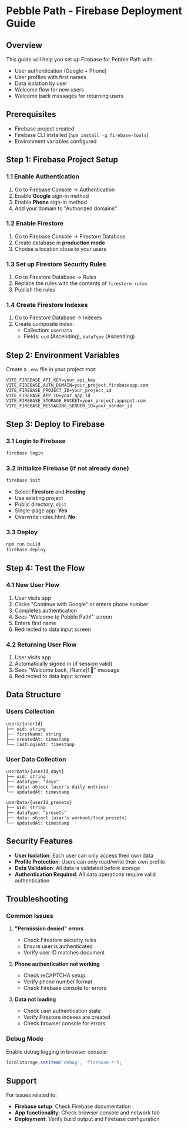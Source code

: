 # Pebble Path - Firebase Deployment Guide

## Overview
This guide will help you set up Firebase for Pebble Path with:
- User authentication (Google + Phone)
- User profiles with first names
- Data isolation by user
- Welcome flow for new users
- Welcome back messages for returning users

## Prerequisites
- Firebase project created
- Firebase CLI installed (`npm install -g firebase-tools`)
- Environment variables configured

## Step 1: Firebase Project Setup

### 1.1 Enable Authentication
1. Go to Firebase Console → Authentication
2. Enable **Google** sign-in method
3. Enable **Phone** sign-in method
4. Add your domain to "Authorized domains"

### 1.2 Enable Firestore
1. Go to Firebase Console → Firestore Database
2. Create database in **production mode**
3. Choose a location close to your users

### 1.3 Set up Firestore Security Rules
1. Go to Firestore Database → Rules
2. Replace the rules with the contents of `firestore.rules`
3. Publish the rules

### 1.4 Create Firestore Indexes
1. Go to Firestore Database → Indexes
2. Create composite index:
   - Collection: `userData`
   - Fields: `uid` (Ascending), `dataType` (Ascending)

## Step 2: Environment Variables

Create a `.env` file in your project root:

```env
VITE_FIREBASE_API_KEY=your_api_key
VITE_FIREBASE_AUTH_DOMAIN=your_project.firebaseapp.com
VITE_FIREBASE_PROJECT_ID=your_project_id
VITE_FIREBASE_APP_ID=your_app_id
VITE_FIREBASE_STORAGE_BUCKET=your_project.appspot.com
VITE_FIREBASE_MESSAGING_SENDER_ID=your_sender_id
```

## Step 3: Deploy to Firebase

### 3.1 Login to Firebase
```bash
firebase login
```

### 3.2 Initialize Firebase (if not already done)
```bash
firebase init
```
- Select **Firestore** and **Hosting**
- Use existing project
- Public directory: `dist`
- Single-page app: **Yes**
- Overwrite index.html: **No**

### 3.3 Deploy
```bash
npm run build
firebase deploy
```

## Step 4: Test the Flow

### 4.1 New User Flow
1. User visits app
2. Clicks "Continue with Google" or enters phone number
3. Completes authentication
4. Sees "Welcome to Pebble Path!" screen
5. Enters first name
6. Redirected to data input screen

### 4.2 Returning User Flow
1. User visits app
2. Automatically signed in (if session valid)
3. Sees "Welcome back, [Name]! 👋" message
4. Redirected to data input screen

## Data Structure

### Users Collection
```
users/{userId}
├── uid: string
├── firstName: string
├── createdAt: timestamp
└── lastLoginAt: timestamp
```

### User Data Collection
```
userData/{userId_days}
├── uid: string
├── dataType: "days"
├── data: object (user's daily entries)
└── updatedAt: timestamp

userData/{userId_presets}
├── uid: string
├── dataType: "presets"
├── data: object (user's workout/food presets)
└── updatedAt: timestamp
```

## Security Features

- **User Isolation**: Each user can only access their own data
- **Profile Protection**: Users can only read/write their own profile
- **Data Validation**: All data is validated before storage
- **Authentication Required**: All data operations require valid authentication

## Troubleshooting

### Common Issues

1. **"Permission denied" errors**
   - Check Firestore security rules
   - Ensure user is authenticated
   - Verify user ID matches document

2. **Phone authentication not working**
   - Check reCAPTCHA setup
   - Verify phone number format
   - Check Firebase console for errors

3. **Data not loading**
   - Check user authentication state
   - Verify Firestore indexes are created
   - Check browser console for errors

### Debug Mode
Enable debug logging in browser console:
```javascript
localStorage.setItem('debug', 'firebase:*');
```

## Support
For issues related to:
- **Firebase setup**: Check Firebase documentation
- **App functionality**: Check browser console and network tab
- **Deployment**: Verify build output and Firebase configuration
